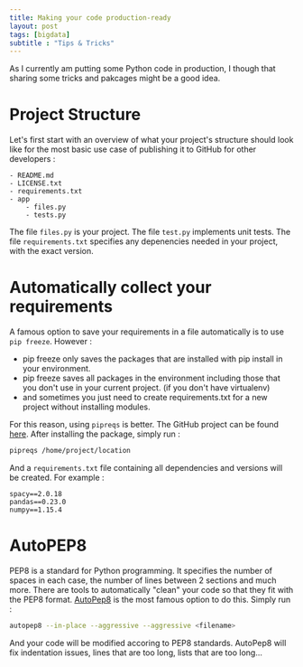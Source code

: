 ```yaml
---
title: Making your code production-ready
layout: post
tags: [bigdata]
subtitle : "Tips & Tricks"
---
```


As I currently am putting some Python code in production, I though that sharing some tricks and pakcages might be a good idea.

# Project Structure

Let's first start with an overview of what your project's structure should look like for the most basic use case of publishing it to GitHub for other developers :

```
- README.md
- LICENSE.txt
- requirements.txt
- app
    - files.py
    - tests.py
```

The file `files.py` is your project. The file `test.py` implements unit tests. The file `requirements.txt` specifies any depenencies needed in your project, with the exact version.

# Automatically collect your requirements

A famous option to save your requirements in a file automatically is to use `pip freeze`. However :
- pip freeze only saves the packages that are installed with pip install in your environment.
- pip freeze saves all packages in the environment including those that you don't use in your current project. (if you don't have virtualenv)
- and sometimes you just need to create requirements.txt for a new project without installing modules.

For this reason, using `pipreqs` is better. The GitHub project can be found [here](https://github.com/bndr/pipreqs). After installing the package, simply run :

```bash
pipreqs /home/project/location
```

And a `requirements.txt` file containing all dependencies and versions will be created. For example :

```
spacy==2.0.18
pandas==0.23.0
numpy==1.15.4
```

# AutoPEP8

PEP8 is a standard for Python programming. It specifies the number of spaces in each case, the number of lines between 2 sections and much more. There are tools to automatically "clean" your code so that they fit with the PEP8 format. [AutoPep8](https://github.com/hhatto/autopep8) is the most famous option to do this. Simply run :

```bash
autopep8 --in-place --aggressive --aggressive <filename>
```

And your code will be modified accoring to PEP8 standards. AutoPep8 will fix indentation issues, lines that are too long, lists that are too long...
